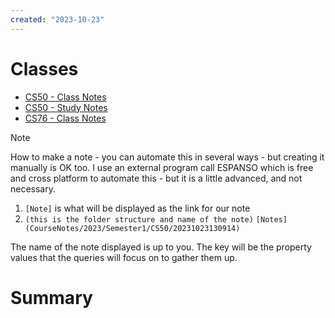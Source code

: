 ```yaml
---
created: "2023-10-23"
---
```

# Classes
- [CS50 - Class Notes](CourseNotes/2023/Semester1/CS50/20231023130644)
- [CS50 - Study Notes](CourseNotes/2023/Semester1/CS50/20231023133012)
- [CS76 - Class Notes](CourseNotes/2023/Semester1/CS76/20231023130805)


> [!NOTE]
> How to make a note - you can automate this in several ways - but creating it manually is OK too. 
> I use an external program call ESPANSO which is free and cross platform to automate this - but it is a little advanced, and not necessary. 
> 
> 1. `[Note]` is what will be displayed as the link for our note
> 2. `(this is the folder structure and name of the note)` 
> `[Notes](CourseNotes/2023/Semester1/CS50/20231023130914)`

The name of the note displayed is up to you. The key will be the property values that the queries will focus on to gather them up. 

# Summary
